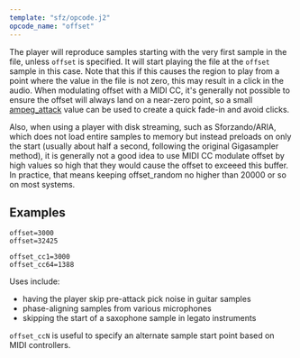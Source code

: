 ```yaml
---
template: "sfz/opcode.j2"
opcode_name: "offset"
---
```

The player will reproduce samples starting with the very first sample in the file,
unless `offset` is specified. It will start playing the file at the `offset`
sample in this case. Note that this if this causes the region to play from a point
where the value in the file is not zero, this may result in a click in the audio.
When modulating offset with a MIDI CC, it's generally not possible to ensure the
offset will always land on a near-zero point, so a small [ampeg_attack]
value can be used to create a quick fade-in and avoid clicks.

Also, when using a player with disk streaming, such as Sforzando/ARIA, which does not
load entire samples to memory but instead preloads on only the start (usually about
half a second, following the original Gigasampler method), it is generally not a good
idea to use MIDI CC modulate offset by high values so high that they would cause the
offset to exceeed this buffer. In practice, that means keeping offset_random no higher
than 20000 or so on most systems.

## Examples

```sfz
offset=3000
offset=32425

offset_cc1=3000
offset_cc64=1388
```

Uses include:
- having the player skip pre-attack pick noise in guitar samples
- phase-aligning samples from various microphones
- skipping the start of a saxophone sample in legato instruments

`offset_ccN` is useful to specify an alternate sample start point based
on MIDI controllers.


[ampeg_attack]: ampeg_attack.md
